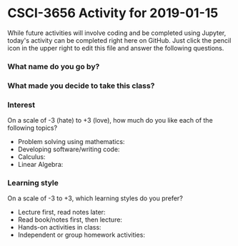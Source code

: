 # CSCI-3656 Activity for 2019-01-15

While future activities will involve coding and be completed using
Jupyter, today's activity can be completed right here on GitHub.
Just click the pencil icon in the upper right to edit this file and
answer the following questions.

### What name do you go by?

### What made you decide to take this class?

### Interest

On a scale of -3 (hate) to +3 (love), how much do you like each of the following topics?

* Problem solving using mathematics:
* Developing software/writing code:
* Calculus:
* Linear Algebra:

### Learning style

On a scale of -3 to +3, which learning styles do you prefer?

* Lecture first, read notes later:
* Read book/notes first, then lecture:
* Hands-on activities in class:
* Independent or group homework activities:
